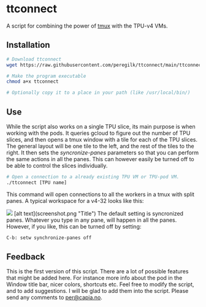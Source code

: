 # ttconnect
A script for combining the power of [tmux](https://github.com/tmux/tmux/wiki) with the TPU-v4 VMs. 


## Installation
```bash
# Download ttconnect
wget https://raw.githubusercontent.com/peregilk/ttconnect/main/ttconnect

# Make the program executable
chmod a+x ttconnect

# Optionally copy it to a place in your path (like /usr/local/bin/)
```

## Use
While the script also works on a single TPU slice, its main purpose is when working with the pods. It queries gcloud to figure out the number of TPU slices, and then opens a tmux window with a tile for each of the TPU slices. The general layout will be one tile to the left, and the rest of the tiles to the right. It then sets the _syncronize-panes_ parameters so that you can perform the same actions in all the panes. This can however easily be turned off to be able to control the slices individually.

```bash
# Open a connection to a already existing TPU VM or TPU-pod VM. 
./ttconnect [TPU name]

````

This command will open connections to all the workers in a tmux with split panes. A typical workspace for a v4-32 looks like this:

<img src="screenshot.png" />
[alt text](screenshot.png "Title")
The default setting is syncronized panes. Whatever you type in any pane, will happen in all the panes. However, if you like, this can be turned off by setting:

```bash
C-b: setw synchronize-panes off
```

## Feedback
This is the first version of this script. There are a lot of possible features that might be added here. For instance more info about the pod  in the Window title bar, nicer colors, shortcuts etc. Feel free to modify the script, and to add suggestions. I will be glad to add them into the script. Please send any comments to [per@capia.no](mailto:per@capia.no).

